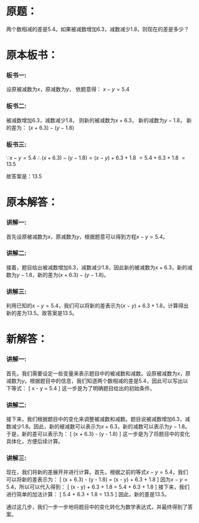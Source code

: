 # 原题：
两个数相减的差是5.4。如果被减数增加6.3，减数减少1.8，则现在的差是多少？

# 原本板书：
### 板书一:
设原被减数为$x$，原减数为$y$，
依题意得：
$x - y = 5.4$

### 板书二:
被减数增加6.3，减数减少1.8，
则新的被减数为$x + 6.3$，
新的减数为$y - 1.8$，
新的差为：
$(x + 6.3) - (y - 1.8)$

### 板书三:
$\because x - y = 5.4$
$\therefore (x + 6.3) - (y - 1.8) = (x - y) + 6.3 + 1.8$
$= 5.4 + 6.3 + 1.8$
$= 13.5$

故答案是：13.5

# 原本解答：
### 讲解一:
首先设原被减数为$x$，原减数为$y$，根据题意可以得到方程$x - y = 5.4$。

### 讲解二:
接着，题目给出被减数增加6.3，减数减少1.8，因此新的被减数为$x + 6.3$，新的减数为$y - 1.8$，新的差为$(x + 6.3) - (y - 1.8)$。

### 讲解三:
利用已知的$x - y = 5.4$，我们可以将新的差表示为$(x - y) + 6.3 + 1.8$，计算得出新的差为13.5。故答案是13.5。

# 新解答：
### 讲解一:
首先，我们需要设定一些变量来表示题目中的被减数和减数。设原被减数为$x$，原减数为$y$。根据题目中的信息，我们知道两个数相减的差是5.4，因此可以写出以下等式：
\[ x - y = 5.4 \]
这一步是为了明确题目给出的初始条件。

### 讲解二:
接下来，我们根据题目中的变化来调整被减数和减数。题目说被减数增加6.3，减数减少1.8。因此，新的被减数可以表示为$x + 6.3$，新的减数可以表示为$y - 1.8$。于是，新的差可以表示为：
\[ (x + 6.3) - (y - 1.8) \]
这一步是为了将题目中的变化具体化，方便后续计算。

### 讲解三:
现在，我们将新的差展开并进行计算。首先，根据之前的等式$x - y = 5.4$，我们可以将新的差表示为：
\[ (x + 6.3) - (y - 1.8) = (x - y) + 6.3 + 1.8 \]
因为$x - y = 5.4$，所以可以代入得到：
\[ (x - y) + 6.3 + 1.8 = 5.4 + 6.3 + 1.8 \]
接下来，我们进行简单的加法计算：
\[ 5.4 + 6.3 + 1.8 = 13.5 \]
因此，新的差是13.5。

通过这几步，我们一步一步地将题目中的变化转化为数学表达式，并最终得到了答案。

